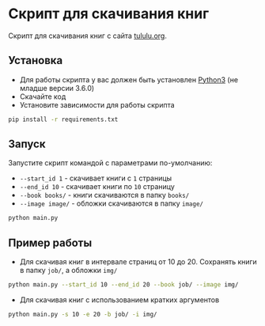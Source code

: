 # Скрипт для cкачивания книг

Скрипт для cкачивания книг с сайта [tululu.org](https://tululu.org/).

## Установка

- Для работы скрипта у вас должен быть установлен [Python3](https://www.python.org/downloads/) (не младше версии 3.6.0)
- Скачайте код
- Установите зависимости для работы скрипта

```bash
pip install -r requirements.txt
```

## Запуск

Запустите скрипт командой с параметрами по-умолчанию:

- `--start_id 1` - скачивает книги с `1` страницы
- `--end_id 10` - скачивает книги по `10` страницу
- `--book books/` - книги скачиваются в папку `books/`
- `--image image/` - обложки скачиваются в папку `image/`

```bash
python main.py
```

## Пример работы

- Для скачивая книг в интервале страниц от 10 до 20. Сохранять книги в папку `job/`, а обложки `img/`

```bash
python main.py --start_id 10 --end_id 20 --book job/ --image img/
```

- Для скачивая книг с использованием кратких аргументов

```bash
python main.py -s 10 -e 20 -b job/ -i img/
```
